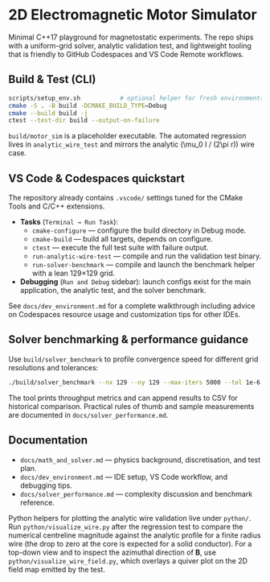 # 2D Electromagnetic Motor Simulator

Minimal C++17 playground for magnetostatic experiments. The repo ships with a
uniform-grid solver, analytic validation test, and lightweight tooling that is
friendly to GitHub Codespaces and VS Code Remote workflows.

## Build & Test (CLI)

```bash
scripts/setup_env.sh           # optional helper for fresh environments
cmake -S . -B build -DCMAKE_BUILD_TYPE=Debug
cmake --build build -j
ctest --test-dir build --output-on-failure
```

`build/motor_sim` is a placeholder executable. The automated regression lives
in `analytic_wire_test` and mirrors the analytic \(\mu_0 I / (2\pi r)\) wire case.

## VS Code & Codespaces quickstart

The repository already contains `.vscode/` settings tuned for the CMake Tools
and C/C++ extensions.

* **Tasks** (`Terminal → Run Task`):
  * `cmake-configure` — configure the build directory in Debug mode.
  * `cmake-build` — build all targets, depends on configure.
  * `ctest` — execute the full test suite with failure output.
  * `run-analytic-wire-test` — compile and run the validation test binary.
  * `run-solver-benchmark` — compile and launch the benchmark helper with a
    lean 129×129 grid.
* **Debugging** (`Run and Debug` sidebar): launch configs exist for the main
  application, the analytic test, and the solver benchmark.

See `docs/dev_environment.md` for a complete walkthrough including advice on
Codespaces resource usage and customization tips for other IDEs.

## Solver benchmarking & performance guidance

Use `build/solver_benchmark` to profile convergence speed for different grid
resolutions and tolerances:

```bash
./build/solver_benchmark --nx 129 --ny 129 --max-iters 5000 --tol 1e-6
```

The tool prints throughput metrics and can append results to CSV for historical
comparison. Practical rules of thumb and sample measurements are documented in
`docs/solver_performance.md`.

## Documentation

* `docs/math_and_solver.md` — physics background, discretisation, and test plan.
* `docs/dev_environment.md` — IDE setup, VS Code workflow, and debugging tips.
* `docs/solver_performance.md` — complexity discussion and benchmark reference.

Python helpers for plotting the analytic wire validation live under
`python/`. Run `python/visualize_wire.py` after the regression test to compare
the numerical centreline magnitude against the analytic profile for a finite
radius wire (the drop to zero at the core is expected for a solid conductor).
For a top-down view and to inspect the azimuthal direction of **B**, use
`python/visualize_wire_field.py`, which overlays a quiver plot on the 2D field
map emitted by the test.
